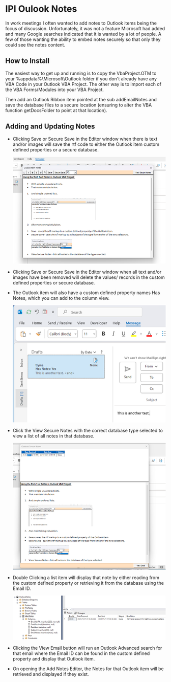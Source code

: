 # IPI Oulook Notes

In work meetings I often wanted to add notes to Outlook items being the focus of discussion. Unfortunately, it was not a feature Microsoft had added and many Google searches indicated that it is wanted by a lot of people. A few of those wanting the ability to embed notes securely so that only they could see the notes content.

## How to Install

The easiest way to get up and running is to copy the VbaProject.OTM to your %appdata%\Microsoft\Outlook folder if you don't already have any VBA Code in your Outlook VBA Project. The other way is to import each of the VBA Forms/Modules into your VBA Project.

Then add an Outlook Ribbon item pointed at the sub addEmailNotes and save the database files to a secure location (ensuring to alter the VBA function getDocsFolder to point at that location).

## Adding and Updating Notes

- Clicking Save or Secure Save in the Editor window when there is text and/or images will save the rtf code to either the Outlook item custom defined properties or a secure database.

    ![Image of Outlook Notes Editor](./Images/Editor.png)

- Clicking Save or Secure Save in the Editor window when all text and/or images have been removed will delete the values/ records in the custom defined properties or secure database.
- The Outlook item will also have a custom defined property names Has Notes, which you can add to the column view.

    ![Image of Outlook Folder View with Has Notes Displayed](./Images/Draft.png)

- Click the View Secure Notes with the correct database type selected to view a list of all notes in that database.

    ![Image of Outlook Notes List](./Images/List.png)

- Double Clicking a list item will display that note by either reading from the custom defined property or retrieving it from the database using the Email ID.

    ![Image of Outlook Notes SQL Database](./Images/SQL.png)

- Clicking the View Email button will run an Outlook Advanced search for that email where the Email ID can be found in the custom defined property and display that Outlook item.
- On opening the Add Notes Editor, the Notes for that Outlook item will be retrieved and displayed if they exist.
